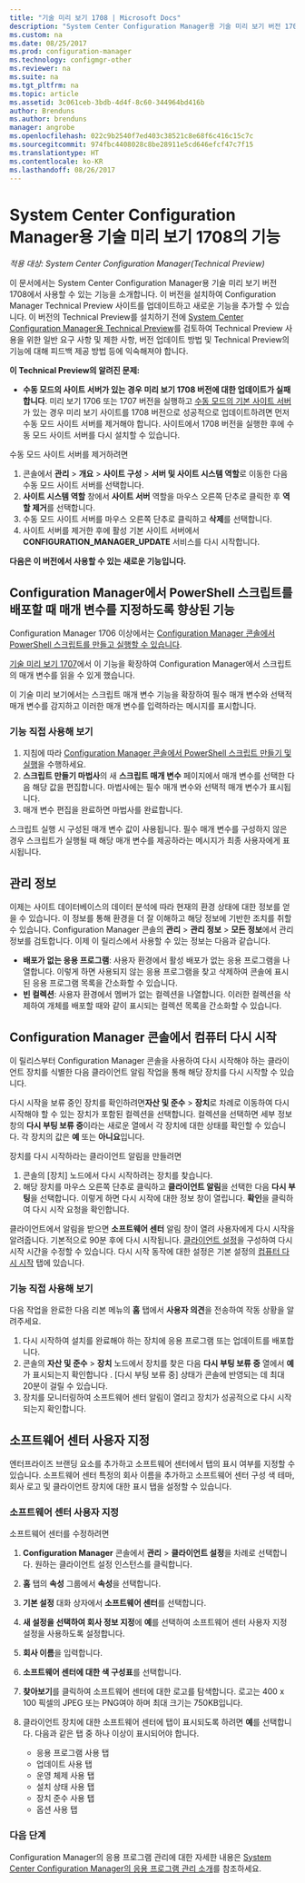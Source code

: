 ```yaml
---
title: "기술 미리 보기 1708 | Microsoft Docs"
description: "System Center Configuration Manager용 기술 미리 보기 버전 1708에서 사용할 수 있는 기능을 알아봅니다."
ms.custom: na
ms.date: 08/25/2017
ms.prod: configuration-manager
ms.technology: configmgr-other
ms.reviewer: na
ms.suite: na
ms.tgt_pltfrm: na
ms.topic: article
ms.assetid: 3c061ceb-3bdb-4d4f-8c60-344964bd416b
author: Brenduns
ms.author: brenduns
manager: angrobe
ms.openlocfilehash: 022c9b2540f7ed403c38521c8e68f6c416c15c7c
ms.sourcegitcommit: 974fbc4408028c8be28911e5cd646efcf47c7f15
ms.translationtype: HT
ms.contentlocale: ko-KR
ms.lasthandoff: 08/26/2017
---
```

# <a name="capabilities-in-technical-preview-1708-for-system-center-configuration-manager"></a>System Center Configuration Manager용 기술 미리 보기 1708의 기능

*적용 대상: System Center Configuration Manager(Technical Preview)*

이 문서에서는 System Center Configuration Manager용 기술 미리 보기 버전 1708에서 사용할 수 있는 기능을 소개합니다. 이 버전을 설치하여 Configuration Manager Technical Preview 사이트를 업데이트하고 새로운 기능을 추가할 수 있습니다. 이 버전의 Technical Preview를 설치하기 전에 [System Center Configuration Manager용 Technical Preview](../../core/get-started/technical-preview.md)를 검토하여 Technical Preview 사용을 위한 일반 요구 사항 및 제한 사항, 버전 업데이트 방법 및 Technical Preview의 기능에 대해 피드백 제공 방법 등에 익숙해져야 합니다.     


<!--  Known Issues Template   
**Known Issues in this Technical Preview:**
-   **Issue Name**. Details
    Workaround details.
-->
**이 Technical Preview의 알려진 문제:**
-   **수동 모드의 사이트 서버가 있는 경우 미리 보기 1708 버전에 대한 업데이트가 실패합니다**. 미리 보기 1706 또는 1707 버전을 실행하고 [수동 모드의 기본 사이트 서버](/sccm/core/get-started/capabilities-in-technical-preview-1706#site-server-role-high-availability)가 있는 경우 미리 보기 사이트를 1708 버전으로 성공적으로 업데이트하려면 먼저 수동 모드 사이트 서버를 제거해야 합니다. 사이트에서 1708 버전을 실행한 후에 수동 모드 사이트 서버를 다시 설치할 수 있습니다.

  수동 모드 사이트 서버를 제거하려면
  1. 콘솔에서 **관리** > **개요** > **사이트 구성** > **서버 및 사이트 시스템 역할**로 이동한 다음 수동 모드 사이트 서버를 선택합니다.
  2. **사이트 시스템 역할** 창에서 **사이트 서버** 역할을 마우스 오른쪽 단추로 클릭한 후 **역할 제거**를 선택합니다.
  3. 수동 모드 사이트 서버를 마우스 오른쪽 단추로 클릭하고 **삭제**를 선택합니다.
  4. 사이트 서버를 제거한 후에 활성 기본 사이트 서버에서 **CONFIGURATION_MANAGER_UPDATE** 서비스를 다시 시작합니다.




**다음은 이 버전에서 사용할 수 있는 새로운 기능입니다.**  

<!--  Rough Section Template
##  FEATURE

### Procedure 1
### Try it out!  
 Try to complete the following tasks and then send us **Feedback** from the **Home** tab of the Ribbon to let us know how it worked:
 -  Task 1
 -  Task 2              
-->

## <a name="improvements-for-specifying-script-parameters-when-you-deploy-powershell-scripts-from-configuration-manager"></a>Configuration Manager에서 PowerShell 스크립트를 배포할 때 매개 변수를 지정하도록 향상된 기능
<!-- 1236459 -->

Configuration Manager 1706 이상에서는 [Configuration Manager 콘솔에서 PowerShell 스크립트를 만들고 실행할 수 있습니다](/sccm/apps/deploy-use/create-deploy-scripts).

[기술 미리 보기 1707](/sccm/core/get-started/capabilities-in-technical-preview-1707#add-parameters-when-you-deploy-powershell-scripts-from-configuration-manager)에서 이 기능을 확장하여 Configuration Manager에서 스크립트의 매개 변수를 읽을 수 있게 했습니다.

이 기술 미리 보기에서는 스크립트 매개 변수 기능을 확장하여 필수 매개 변수와 선택적 매개 변수를 감지하고 이러한 매개 변수를 입력하라는 메시지를 표시합니다.

### <a name="try-it-out"></a>기능 직접 사용해 보기

1. 지침에 따라 [Configuration Manager 콘솔에서 PowerShell 스크립트 만들기 및 실행](/sccm/apps/deploy-use/create-deploy-scripts)을 수행하세요.
2. **스크립트 만들기 마법사**의 새 **스크립트 매개 변수** 페이지에서 매개 변수를 선택한 다음 해당 값을 편집합니다.
마법사에는 필수 매개 변수와 선택적 매개 변수가 표시됩니다.
4. 매개 변수 편집을 완료하면 마법사를 완료합니다.

스크립트 실행 시 구성된 매개 변수 값이 사용됩니다. 필수 매개 변수를 구성하지 않은 경우 스크립트가 실행될 때 해당 매개 변수를 제공하라는 메시지가 최종 사용자에게 표시됩니다.

## <a name="management-insights"></a>관리 정보
<!-- 1353967 -->
이제는 사이트 데이터베이스의 데이터 분석에 따라 현재의 환경 상태에 대한 정보를 얻을 수 있습니다. 이 정보를 통해 환경을 더 잘 이해하고 해당 정보에 기반한 조치를 취할 수 있습니다. Configuration Manager 콘솔의 **관리** > **관리 정보** > **모든 정보**에서 관리 정보를 검토합니다. 이제 이 릴리스에서 사용할 수 있는 정보는 다음과 같습니다.

- **배포가 없는 응용 프로그램**: 사용자 환경에서 활성 배포가 없는 응용 프로그램을 나열합니다. 이렇게 하면 사용되지 않는 응용 프로그램을 찾고 삭제하여 콘솔에 표시된 응용 프로그램 목록을 간소화할 수 있습니다.
- **빈 컬렉션**: 사용자 환경에서 멤버가 없는 컬렉션을 나열합니다. 이러한 컬렉션을 삭제하여 개체를 배포할 때와 같이 표시되는 컬렉션 목록을 간소화할 수 있습니다.


## <a name="restart-computers-from-the-configuration-manager-console"></a>Configuration Manager 콘솔에서 컴퓨터 다시 시작   
<!-- 1356283 -->
이 릴리스부터 Configuration Manager 콘솔을 사용하여 다시 시작해야 하는 클라이언트 장치를 식별한 다음 클라이언트 알림 작업을 통해 해당 장치를 다시 시작할 수 있습니다.

다시 시작을 보류 중인 장치를 확인하려면**자산 및 준수** > **장치**로 차례로 이동하여 다시 시작해야 할 수 있는 장치가 포함된 컬렉션을 선택합니다. 컬렉션을 선택하면 세부 정보 창의 **다시 부팅 보류 중**이라는 새로운 열에서 각 장치에 대한 상태를 확인할 수 있습니다. 각 장치의 값은 **예** 또는 **아니요**입니다.

장치를 다시 시작하라는 클라이언트 알림을 만들려면
1.  콘솔의 [장치] 노드에서 다시 시작하려는 장치를 찾습니다.
2.  해당 장치를 마우스 오른쪽 단추로 클릭하고 **클라이언트 알림**을 선택한 다음 **다시 부팅**을 선택합니다. 이렇게 하면 다시 시작에 대한 정보 창이 열립니다. **확인**을 클릭하여 다시 시작 요청을 확인합니다.

클라이언트에서 알림을 받으면 **소프트웨어 센터** 알림 창이 열려 사용자에게 다시 시작을 알려줍니다. 기본적으로 90분 후에 다시 시작됩니다. [클라이언트 설정](/sccm/core/clients/deploy/configure-client-settings)을 구성하여 다시 시작 시간을 수정할 수 있습니다. 다시 시작 동작에 대한 설정은 기본 설정의 [컴퓨터 다시 시작](/sccm/core/clients/deploy/about-client-settings#computer-restart) 탭에 있습니다.


### <a name="try-it-out"></a>기능 직접 사용해 보기
다음 작업을 완료한 다음 리본 메뉴의 **홈** 탭에서 **사용자 의견**을 전송하여 작동 상황을 알려주세요.
1.  다시 시작하여 설치를 완료해야 하는 장치에 응용 프로그램 또는 업데이트를 배포합니다.
2.  콘솔의 **자산 및 준수** > **장치** 노드에서 장치를 찾은 다음 **다시 부팅 보류 중** 열에서 **예**가 표시되는지 확인합니다 . [다시 부팅 보류 중] 상태가 콘솔에 반영되는 데 최대 20분이 걸릴 수 있습니다.
3.  장치를 모니터링하여 소프트웨어 센터 알림이 열리고 장치가 성공적으로 다시 시작되는지 확인합니다.


## <a name="software-center-customization"></a>소프트웨어 센터 사용자 지정
<!-- 1351224 -->
엔터프라이즈 브랜딩 요소를 추가하고 소프트웨어 센터에서 탭의 표시 여부를 지정할 수 있습니다. 소프트웨어 센터 특정의 회사 이름을 추가하고 소프트웨어 센터 구성 색 테마, 회사 로고 및 클라이언트 장치에 대한 표시 탭을 설정할 수 있습니다.

### <a name="customize-software-center"></a>소프트웨어 센터 사용자 지정

소프트웨어 센터를 수정하려면

1. **Configuration Manager** 콘솔에서 **관리** > **클라이언트 설정**을 차례로 선택합니다. 원하는 클라이언트 설정 인스턴스를 클릭합니다.
2. **홈** 탭의 **속성** 그룹에서 **속성**을 선택합니다.
3. **기본 설정** 대화 상자에서 **소프트웨어 센터**를 선택합니다.
4. **새 설정을 선택하여 회사 정보 지정**에 **예**를 선택하여 소프트웨어 센터 사용자 지정 설정을 사용하도록 설정합니다.
5. **회사 이름**을 입력합니다.
6. **소프트웨어 센터에 대한 색 구성표**를 선택합니다.
7. **찾아보기**를 클릭하여 소프트웨어 센터에 대한 로고를 탐색합니다. 로고는 400 x 100 픽셀의 JPEG 또는 PNG여야 하며 최대 크기는 750KB입니다.
8. 클라이언트 장치에 대한 소프트웨어 센터에 탭이 표시되도록 하려면 **예**를 선택합니다. 다음과 같은 탭 중 하나 이상이 표시되어야 합니다.

    -  응용 프로그램 사용 탭
    -  업데이트 사용 탭
    -  운영 체제 사용 탭
    -  설치 상태 사용 탭
    -  장치 준수 사용 탭
    -  옵션 사용 탭

### <a name="next-steps"></a>다음 단계

Configuration Manager의 응용 프로그램 관리에 대한 자세한 내용은 [System Center Configuration Manager의 응용 프로그램 관리 소개](\sccm\apps\understand\introduction-to-application-management)를 참조하세요.
